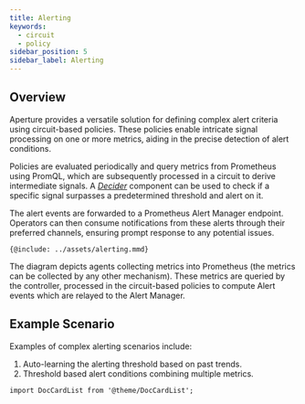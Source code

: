 ```yaml
---
title: Alerting
keywords:
  - circuit
  - policy
sidebar_position: 5
sidebar_label: Alerting
---
```


## Overview

Aperture provides a versatile solution for defining complex alert criteria using
circuit-based policies. These policies enable intricate signal processing on one
or more metrics, aiding in the precise detection of alert conditions.

Policies are evaluated periodically and query metrics from Prometheus using
PromQL, which are subsequently processed in a circuit to derive intermediate
signals. A [_Decider_](/reference/configuration/spec.md#decider) component can
be used to check if a specific signal surpasses a predetermined threshold and
alert on it.

The alert events are forwarded to a Prometheus Alert Manager endpoint. Operators
can then consume notifications from these alerts through their preferred
channels, ensuring prompt response to any potential issues.

<Zoom>

```mermaid
{@include: ../assets/alerting.mmd}
```

The diagram depicts agents collecting metrics into Prometheus (the metrics can
be collected by any other mechanism). These metrics are queried by the
controller, processed in the circuit-based policies to compute Alert events
which are relayed to the Alert Manager.

</Zoom>

## Example Scenario

Examples of complex alerting scenarios include:

1. Auto-learning the alerting threshold based on past trends.
2. Threshold based alert conditions combining multiple metrics.

```mdx-code-block
import DocCardList from '@theme/DocCardList';
```

<DocCardList />
